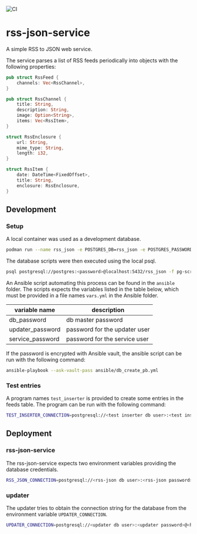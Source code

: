 ![CI](https://github.com/hannes-hochreiner/rss-json-service/workflows/CI/badge.svg)
# rss-json-service
A simple RSS to JSON web service.

The service parses a list of RSS feeds periodically into objects with the following properties:

```rust
pub struct RssFeed {
    channels: Vec<RssChannel>,
}

pub struct RssChannel {
    title: String,
    description: String,
    image: Option<String>,
    items: Vec<RssItem>,
}

struct RssEnclosure {
    url: String,
    mime_type: String,
    length: i32,
}

struct RssItem {
    date: DateTime<FixedOffset>,
    title: String,
    enclosure: RssEnclosure,
}
```
## Development

### Setup

A local container was used as a development database.

```bash
podman run --name rss_json -e POSTGRES_DB=rss_json -e POSTGRES_PASSWORD=<password> -p 5432:5432 -d postgres:alpine
```

The database scripts were then executed using the local psql.

```bash
psql postgresql://postgres:<password>@localhost:5432/rss_json -f pg-scripts/2021-06-13_create_db.sql
```

An Ansible script automating this process can be found in the `ansible` folder.
The scripts expects the variables listed in the table below, which must be provided in a file names `vars.yml` in the Ansible folder.

| variable name | description |
| ------------- | ----------- |
| db_password | db master password |
| updater_password | password for the updater user |
| service_password | password for the service user |

If the password is encrypted with Ansible vault, the ansible script can be run with the following command:

```bash
ansible-playbook --ask-vault-pass ansible/db_create_pb.yml
```

### Test entries

A program names `test_inserter` is provided to create some entries in the feeds table.
The program can be run with the following command:

```bash
TEST_INSERTER_CONNECTION=postgresql://<test inserter db user>:<test inserter password>@<host>:5432/rss_json cargo run --bin test_inserter
```

## Deployment

### rss-json-service

The rss-json-service expects two environment variables providing the database credentials.

```bash
RSS_JSON_CONNECTION=postgresql://<rss-json db user>:<rss-json password>@<host>:5432/rss_json cargo run --bin rss-json-service
```

### updater

The updater tries to obtain the connection string for the database from the environment variable `UPDATER_CONNECTION`.

```bash
UPDATER_CONNECTION=postgresql://<updater db user>:<updater password>@<host>:5432/rss_json cargo run --bin updater
```
